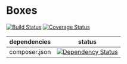 Boxes
=====

[![Build Status](https://travis-ci.org/NetCommons3/Boxes.svg)](https://travis-ci.org/NetCommons3/Boxes)
[![Coverage Status](https://coveralls.io/repos/NetCommons3/Boxes/badge.png)](https://coveralls.io/r/NetCommons3/Boxes)

| dependencies | status |
| ------------ | ------ |
| composer.json | [![Dependency Status](https://www.versioneye.com/user/projects/536c74bd14c1583234000004/badge.png)](https://www.versioneye.com/user/projects/536c74bd14c1583234000004)
